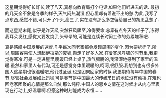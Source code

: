 <p>这星期觉得好长好长,读了八天,真想向教育局打个电话,如果他们听进去的话.&nbsp;最初的几天全不象是冬季的样子,天气闷热潮湿,但心里却有着说不出的愁.为此,我写了点东西,感觉不错,可只开了个头,高三了,实在没有那么多空留给自己的胡思乱想了.</p><p>而这星期末尾,似乎是昨天起,突然狂风骤至,冷得要命,总算有点冬天的样子了,冻得我耳朵发红,感觉又要发烧了,头晕晕的,可能是连续长时间工作的劳累堆积吧.</p><p>真是感叹中国发展的速度,几乎每次回老家都会发现周围的变化,因为要拆迁了,所以,周围容易使人想起伊拉克的废墟,搬走了好多人家.在着寒风呼啸的时节里,我更觉得寒冷.可是一走进屋里,晚饭已经上桌了,热气腾腾的,我深深地感到了家里的温暖.虽然和家里人有代沟,可还是感觉身体里暖暖的,呵呵,很舒服.我想到也有很多外国人这星期也很温暖吧,他们过圣诞,也是团聚回家的时候.我更期待每年中国的春节.尽管社会发展如此迅猛,可是春节是中国最大的传统节日的地位没有动摇,在难也回老家团聚的心情是那么自然,那么纯粹.中国人的思乡之情在这时候才从内心里表现在行动上,好温馨啊.但愿这种时刻能成为永恒......</p>